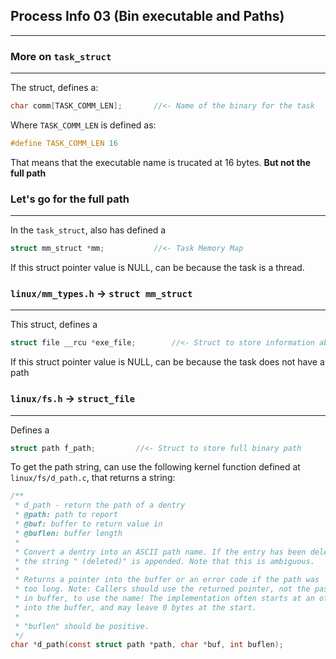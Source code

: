 ## Process Info 03 (Bin executable and Paths)
---

### More on `task_struct`
---
The struct, defines a:
```c
char comm[TASK_COMM_LEN];		//<- Name of the binary for the task
```
Where `TASK_COMM_LEN` is defined as:
```c
#define TASK_COMM_LEN 16
```
That means that the executable name is trucated at 16 bytes. **But not the full path**

### Let's go for the full path
---
In the `task_struct`, also has defined a 
```c
struct mm_struct *mm;			//<- Task Memory Map
```
If this struct pointer value is NULL, can be because the task is a thread.

### `linux/mm_types.h` -> `struct mm_struct`
---
This struct, defines a
```c
struct file __rcu *exe_file;		//<- Struct to store information about the binary file
```
If this struct pointer value is NULL, can be because the task does not have a path

### `linux/fs.h` -> `struct_file`
---
Defines a 
```c
struct path f_path;			//<- Struct to store full binary path
```
To get the path string, can use the following kernel function defined at `linux/fs/d_path.c`, that returns a string:
```c
/**
 * d_path - return the path of a dentry
 * @path: path to report
 * @buf: buffer to return value in
 * @buflen: buffer length
 *
 * Convert a dentry into an ASCII path name. If the entry has been deleted
 * the string " (deleted)" is appended. Note that this is ambiguous.
 *
 * Returns a pointer into the buffer or an error code if the path was
 * too long. Note: Callers should use the returned pointer, not the passed
 * in buffer, to use the name! The implementation often starts at an offset
 * into the buffer, and may leave 0 bytes at the start.
 *
 * "buflen" should be positive.
 */
char *d_path(const struct path *path, char *buf, int buflen);
```





